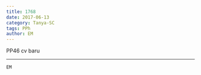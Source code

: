 ```yaml
---
title: 1768
date: 2017-06-13
category: Tanya-SC
tags: PPh
author: EM
---
```


PP46 cv baru

---



`EM`
